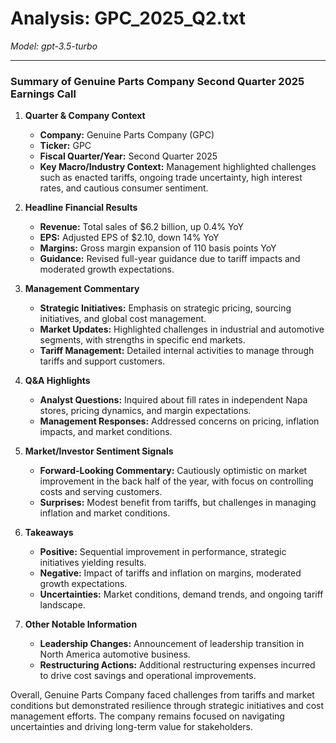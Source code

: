 # Analysis: GPC_2025_Q2.txt

*Model: gpt-3.5-turbo*

---

### Summary of Genuine Parts Company Second Quarter 2025 Earnings Call

1. **Quarter & Company Context**
   - **Company:** Genuine Parts Company (GPC)
   - **Ticker:** GPC
   - **Fiscal Quarter/Year:** Second Quarter 2025
   - **Key Macro/Industry Context:** Management highlighted challenges such as enacted tariffs, ongoing trade uncertainty, high interest rates, and cautious consumer sentiment.

2. **Headline Financial Results**
   - **Revenue:** Total sales of $6.2 billion, up 0.4% YoY
   - **EPS:** Adjusted EPS of $2.10, down 14% YoY
   - **Margins:** Gross margin expansion of 110 basis points YoY
   - **Guidance:** Revised full-year guidance due to tariff impacts and moderated growth expectations.

3. **Management Commentary**
   - **Strategic Initiatives:** Emphasis on strategic pricing, sourcing initiatives, and global cost management.
   - **Market Updates:** Highlighted challenges in industrial and automotive segments, with strengths in specific end markets.
   - **Tariff Management:** Detailed internal activities to manage through tariffs and support customers.

4. **Q&A Highlights**
   - **Analyst Questions:** Inquired about fill rates in independent Napa stores, pricing dynamics, and margin expectations.
   - **Management Responses:** Addressed concerns on pricing, inflation impacts, and market conditions.

5. **Market/Investor Sentiment Signals**
   - **Forward-Looking Commentary:** Cautiously optimistic on market improvement in the back half of the year, with focus on controlling costs and serving customers.
   - **Surprises:** Modest benefit from tariffs, but challenges in managing inflation and market conditions.

6. **Takeaways**
   - **Positive:** Sequential improvement in performance, strategic initiatives yielding results.
   - **Negative:** Impact of tariffs and inflation on margins, moderated growth expectations.
   - **Uncertainties:** Market conditions, demand trends, and ongoing tariff landscape.

7. **Other Notable Information**
   - **Leadership Changes:** Announcement of leadership transition in North America automotive business.
   - **Restructuring Actions:** Additional restructuring expenses incurred to drive cost savings and operational improvements.

Overall, Genuine Parts Company faced challenges from tariffs and market conditions but demonstrated resilience through strategic initiatives and cost management efforts. The company remains focused on navigating uncertainties and driving long-term value for stakeholders.